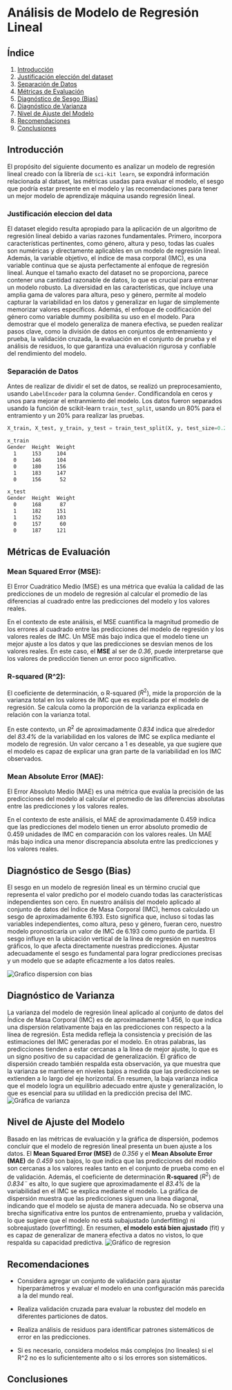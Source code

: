 # Análisis de Modelo de Regresión Lineal

## Índice
1. [Introducción](#introducción)
2. [Justificación elección del dataset](#justificación-elección-del-dataset)
3. [Separación de Datos](#separación-de-datos)
4. [Métricas de Evaluación](#métricas-de-evaluación)
5. [Diagnóstico de Sesgo (Bias)](#diagnóstico-de-sesgo-bias)
6. [Diagnóstico de Varianza](#diagnóstico-de-varianza)
7. [Nivel de Ajuste del Modelo](#nivel-de-ajuste-del-modelo)
8. [Recomendaciones](#recomendaciones)
9. [Conclusiones](#conclusiones)
## Introducción
El propósito del siguiente documento es analizar un modelo de regresión lineal creado con la librería de `sci-kit learn`, se expondrá información relacionada al dataset, las métricas usadas para evaluar el modelo, el sesgo que podría estar presente en el modelo y las recomendaciones para tener un mejor modelo de aprendizaje máquina usando regresión lineal.

### Justificación eleccion del data
El dataset elegido resulta apropiado para la aplicación de un algoritmo de regresión lineal debido a varias razones fundamentales. Primero, incorpora características pertinentes, como género, altura y peso, todas las cuales son numéricas y directamente aplicables en un modelo de regresión lineal. Además, la variable objetivo, el índice de masa corporal (IMC), es una variable continua que se ajusta perfectamente al enfoque de regresión lineal. Aunque el tamaño exacto del dataset no se proporciona, parece contener una cantidad razonable de datos, lo que es crucial para entrenar un modelo robusto. La diversidad en las características, que incluye una amplia gama de valores para altura, peso y género, permite al modelo capturar la variabilidad en los datos y generalizar en lugar de simplemente memorizar valores específicos. Además, el enfoque de codificación del género como variable dummy posibilita su uso en el modelo. Para demostrar que el modelo generaliza de manera efectiva, se pueden realizar pasos clave, como la división de datos en conjuntos de entrenamiento y prueba, la validación cruzada, la evaluación en el conjunto de prueba y el análisis de residuos, lo que garantiza una evaluación rigurosa y confiable del rendimiento del modelo.
### Separación de Datos
Antes de realizar de dividir el set de datos, se realizó un preprocesamiento, usando `LabelEncoder` para la columna `Gender`. Condíficandola en ceros y unos para mejorar el entranmiento del modelo. Los datos fueron separados usando la función de scikit-learn `train_test_split`, usando un 80% para el entramiento y un 20% para realizar las pruebas.

```python
X_train, X_test, y_train, y_test = train_test_split(X, y, test_size=0.2, random_state=42)
```
```bash
x_train 
Gender  Height  Weight
  1     153     104
  0     146     104
  0     180     156
  1     183     147
  0     156      52
```
```bash
x_test
Gender  Height  Weight
  0     168      87
  1     182     151
  1     152     103
  0     157      60
  0     187     121
```

## Métricas de Evaluación
### **Mean Squared Error (MSE):**
El Error Cuadrático Medio (MSE) es una métrica que evalúa la calidad de las predicciones de un modelo de regresión al calcular el promedio de las diferencias al cuadrado entre las predicciones del modelo y los valores reales.

En el contexto de este análisis, el MSE cuantifica la magnitud promedio de los errores al cuadrado entre las predicciones del modelo de regresión y los valores reales de IMC. Un MSE más bajo indica que el modelo tiene un mejor ajuste a los datos y que las predicciones se desvían menos de los valores reales. En este caso, el **MSE** al ser de *0.36*, puede interpretarse que los valores de predicción tienen un error poco significativo. 

### **R-squared (R^2):**

El coeficiente de determinación, o R-squared ($R^2$), mide la proporción de la varianza total en los valores de IMC que es explicada por el modelo de regresión. Se calcula como la proporción de la varianza explicada en relación con la varianza total.

En este contexto, un $R^2$ de aproximadamente *0.834* indica que alrededor del *83.4%* de la variabilidad en los valores de IMC se explica mediante el modelo de regresión. Un valor cercano a 1 es deseable, ya que sugiere que el modelo es capaz de explicar una gran parte de la variabilidad en los IMC observados.

### **Mean Absolute Error (MAE):**

El Error Absoluto Medio (MAE) es una métrica que evalúa la precisión de las predicciones del modelo al calcular el promedio de las diferencias absolutas entre las predicciones y los valores reales.

En el contexto de este análisis, el MAE de aproximadamente 0.459 indica que las predicciones del modelo tienen un error absoluto promedio de 0.459 unidades de IMC en comparación con los valores reales. Un MAE más bajo indica una menor discrepancia absoluta entre las predicciones y los valores reales.

## Diagnóstico de Sesgo (Bias)

El sesgo en un modelo de regresión lineal es un término crucial que representa el valor predicho por el modelo cuando todas las características independientes son cero. En nuestro análisis del modelo aplicado al conjunto de datos del Índice de Masa Corporal (IMC), hemos calculado un sesgo de aproximadamente 6.193. Esto significa que, incluso si todas las variables independientes, como altura, peso y género, fueran cero, nuestro modelo pronosticaría un valor de IMC de 6.193 como punto de partida. El sesgo influye en la ubicación vertical de la línea de regresión en nuestros gráficos, lo que afecta directamente nuestras predicciones. Ajustar adecuadamente el sesgo es fundamental para lograr predicciones precisas y un modelo que se adapte eficazmente a los datos reales.

![Grafico dispersion con bias](dispersion_bias.png)

## Diagnóstico de Varianza

La varianza del modelo de regresión lineal aplicado al conjunto de datos del Índice de Masa Corporal (IMC) es de aproximadamente 1.456, lo que indica una dispersión relativamente baja en las predicciones con respecto a la línea de regresión. Esta medida refleja la consistencia y precisión de las estimaciones del IMC generadas por el modelo. En otras palabras, las predicciones tienden a estar cercanas a la línea de mejor ajuste, lo que es un signo positivo de su capacidad de generalización. El gráfico de dispersión creado también respalda esta observación, ya que muestra que la varianza se mantiene en niveles bajos a medida que las predicciones se extienden a lo largo del eje horizontal. En resumen, la baja varianza indica que el modelo logra un equilibrio adecuado entre ajuste y generalización, lo que es esencial para su utilidad en la predicción precisa del IMC.
![Gráfica de varianza](dispersion_varianza.png)

## Nivel de Ajuste del Modelo
Basado en las métricas de evaluación y la gráfica de dispersión, podemos concluir que el modelo de regresión lineal presenta un buen ajuste a los datos. El **Mean Squared Error (MSE)** de *0.356* y el **Mean Absolute Error (MAE)** de *0.459* son bajos, lo que indica que las predicciones del modelo son cercanas a los valores reales tanto en el conjunto de prueba como en el de validación. Además, el coeficiente de determinación **R-squared** ($R^2$) de *0.834¨* es alto, lo que sugiere que aproximadamente el *83.4%* de la variabilidad en el IMC se explica mediante el modelo. La gráfica de dispersión muestra que las predicciones siguen una línea diagonal, indicando que el modelo se ajusta de manera adecuada. No se observa una brecha significativa entre los puntos de entrenamiento, prueba y validación, lo que sugiere que el modelo no está subajustado (underfitting) ni sobreajustado (overfitting). En resumen, **el modelo está bien ajustado** (fit) y es capaz de generalizar de manera efectiva a datos no vistos, lo que respalda su capacidad predictiva.
![Gráfico de regresion](dispersion_fit.png)
## Recomendaciones

- Considera agregar un conjunto de validación para ajustar hiperparámetros y evaluar el modelo en una configuración más parecida a la del mundo real.

- Realiza validación cruzada para evaluar la robustez del modelo en diferentes particiones de datos.

- Realiza análisis de residuos para identificar patrones sistemáticos de error en las predicciones.

- Si es necesario, considera modelos más complejos (no lineales) si el R^2 no es lo suficientemente alto o si los errores son sistemáticos.


## Conclusiones